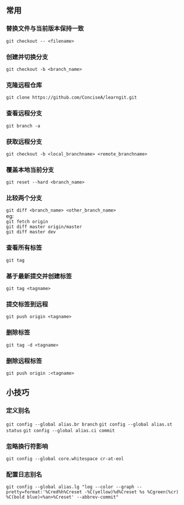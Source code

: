 ## 常用

### 替换文件与当前版本保持一致
```git checkout -- <filename>```

### 创建并切换分支
```git checkout -b <branch_name>```

### 克隆远程仓库
```git clone https://github.com/ConciseA/learngit.git```

### 查看远程分支
```git branch -a```

### 获取远程分支
```git checkout -b <local_branchname> <remote_branchname>```

### 覆盖本地当前分支
```git reset --hard <branch_name>```

### 比较两个分支
```git diff <branch_name> <other_branch_name>```  
eg:  
```git fetch origin```  
```git diff master origin/master```  
```git diff master dev```

### 查看所有标签
```git tag```

### 基于最新提交并创建标签
```git tag <tagname>```

### 提交标签到远程
```git push origin <tagname>```

### 删除标签
```git tag -d <tagname>```

### 删除远程标签
```git push origin :<tagname>```

## 小技巧
### 定义别名
```git config --global alias.br branch```
```git config --global alias.st status```
```git config --global alias.ci commit```

### 忽略换行符影响
```git config --global core.whitespace cr-at-eol```

### 配置日志别名
```git config --global alias.lg "log --color --graph --pretty=format:'%Cred%h%Creset -%C(yellow)%d%Creset %s %Cgreen(%cr) %C(bold blue)<%an>%Creset' --abbrev-commit"```
